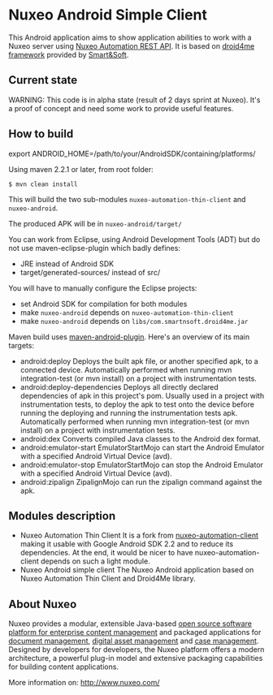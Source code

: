 # Nuxeo Android Simple Client

This Android application aims to show application abilities to work with a Nuxeo server using [Nuxeo Automation REST API](http://doc.nuxeo.com/display/NXDOC/Content+Automation).
It is based on [droid4me framework](http://code.google.com/p/droid4me/) provided by [Smart&Soft](www.smartnsoft.com).

## Current state

WARNING: This code is in alpha state (result of 2 days sprint at Nuxeo).
It's a proof of concept and need some work to provide useful features.

## How to build

  export ANDROID_HOME=/path/to/your/AndroidSDK/containing/platforms/

Using maven 2.2.1 or later, from root folder:

    $ mvn clean install

This will build the two sub-modules `nuxeo-automation-thin-client` and `nuxeo-android`.

The produced APK will be in `nuxeo-android/target/`

You can work from Eclipse, using Android Development Tools (ADT) but do not use maven-eclipse-plugin which badly defines:

 * JRE instead of Android SDK
 * target/generated-sources/ instead of src/

You will have to manually configure the Eclipse projects:

 * set Android SDK for compilation for both modules
 * make `nuxeo-android` depends on `nuxeo-automation-thin-client`
 * make `nuxeo-android` depends on `libs/com.smartnsoft.droid4me.jar`

Maven build uses [maven-android-plugin](http://maven-android-plugin-m2site.googlecode.com/svn/plugin-info.html).
Here's an overview of its main targets:

 * android:deploy
    Deploys the built apk file, or another specified apk, to a connected device.
    Automatically performed when running mvn integration-test (or mvn install) on a project with instrumentation tests.
 * android:deploy-dependencies
    Deploys all directly declared dependencies of <type>apk</type> in this project's pom.
    Usually used in a project with instrumentation tests, to deploy the apk to test onto the device before running the deploying and running the instrumentation tests apk.
    Automatically performed when running mvn integration-test (or mvn install) on a project with instrumentation tests.
 * android:dex
    Converts compiled Java classes to the Android dex format.
 * android:emulator-start
    EmulatorStartMojo can start the Android Emulator with a specified Android Virtual Device (avd).
 * android:emulator-stop
    EmulatorStartMojo can stop the Android Emulator with a specified Android Virtual Device (avd).
 * android:zipalign
    ZipalignMojo can run the zipalign command against the apk.

## Modules description
 * Nuxeo Automation Thin Client
    It is a fork from [nuxeo-automation-client](http://hg.nuxeo.org/nuxeo/nuxeo-features/file/5.4/nuxeo-automation/nuxeo-automation-client/)
    making it usable with Google Android SDK 2.2 and to reduce its dependencies. At the end, it would be nicer to have nuxeo-automation-client depends on such a light module.
 * Nuxeo Android simple client
    The Nuxeo Android application based on Nuxeo Automation Thin Client and Droid4Me library.

## About Nuxeo

Nuxeo provides a modular, extensible Java-based [open source software platform for enterprise content management](http://www.nuxeo.com/en/products/ep) and packaged applications for [document management](http://www.nuxeo.com/en/products/document-management), [digital asset management](http://www.nuxeo.com/en/products/dam) and [case management](http://www.nuxeo.com/en/products/case-management). Designed by developers for developers, the Nuxeo platform offers a modern architecture, a powerful plug-in model and extensive packaging capabilities for building content applications.

More information on: <http://www.nuxeo.com/>
